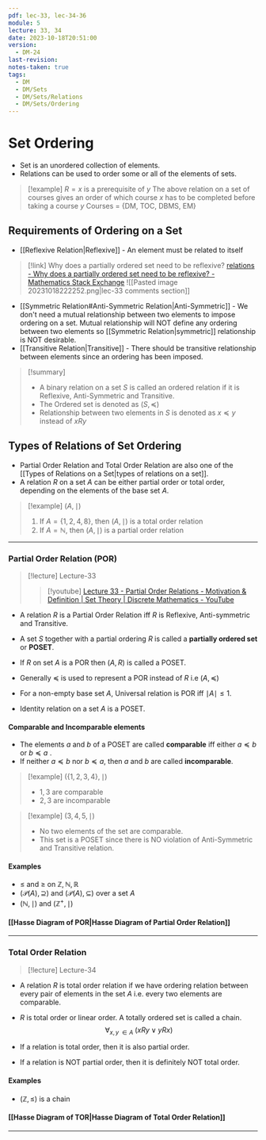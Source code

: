 ```yaml
---
pdf: lec-33, lec-34-36
module: 5
lecture: 33, 34
date: 2023-10-18T20:51:00
version:
  - DM-24
last-revision: 
notes-taken: true
tags:
  - DM
  - DM/Sets
  - DM/Sets/Relations
  - DM/Sets/Ordering
---
```


# Set Ordering

- Set is an unordered collection of elements.
- Relations can be used to order some or all of the elements of sets.

> [!example] 
> $R = x$ is a prerequisite of $y$
> The above relation on a set of courses gives an order of which course $x$ has to be completed before taking a course $y$
> Courses = $\{$DM, TOC, DBMS, EM$\}$

## Requirements of Ordering on a Set
- [[Reflexive Relation|Reflexive]] - An element must be related to itself
> [!link] Why does a partially ordered set need to be reflexive?
> [relations - Why does a partially ordered set need to be reflexive? - Mathematics Stack Exchange](https://math.stackexchange.com/questions/2895169/why-does-a-partially-ordered-set-need-to-be-reflexive)
> ![[Pasted image 20231018222252.png|lec-33 comments section]]

- [[Symmetric Relation#Anti-Symmetric Relation|Anti-Symmetric]] - We don't need a mutual relationship between two elements to impose ordering on a set. Mutual relationship will NOT define any ordering between two elements so [[Symmetric Relation|symmetric]] relationship is NOT desirable.
- [[Transitive Relation|Transitive]] - There should be transitive relationship between elements since an ordering has been imposed.

> [!summary] 
> - A binary relation on a set $S$ is called an ordered relation if it is Reflexive, Anti-Symmetric and Transitive.
> - The Ordered set is denoted as $(S, \preceq)$
> - Relationship between two elements in $S$ is denoted as $x \preceq y$ instead of $xRy$

## Types of Relations of Set Ordering

- Partial Order Relation and Total Order Relation are also one of the [[Types of Relations on a Set|types of relations on a set]].
- A relation $R$ on a set $A$ can be either partial order or total order, depending on the elements of the base set $A$.

> [!example] $(A, \mid)$
> 1. If $A = \{1, 2, 4, 8\}$, then $(A, \mid)$ is a total order relation
> 2. If $A = \mathbb{N}$, then $(A, \mid)$ is a partial order relation

---
### Partial Order Relation (POR)

> [!lecture] Lecture-33
> > [!youtube] [Lecture 33 - Partial Order Relations - Motivation & Definition | Set Theory | Discrete Mathematics - YouTube](https://www.youtube.com/watch?v=CTnuuIQ3l7k)


- A relation $R$ is a Partial Order Relation iff $R$ is Reflexive, Anti-symmetric and Transitive.
- A set $S$ together with a partial ordering $R$ is called a **partially ordered set** or **POSET**.
- If $R$ on set $A$ is a POR then $(A, R)$ is called a POSET.
- Generally $\preceq$ is used to represent a POR instead of $R$ i.e $(A, \preceq)$ 

- For a non-empty base set $A$, Universal relation is POR iff $\mid A \mid \le 1$.
- Identity relation on a set $A$ is a POSET.

#### Comparable and Incomparable elements
- The elements $a$ and $b$ of a POSET are called **comparable** iff either $a \preceq b$ or $b \preceq a$ . 
- If neither $a \preceq b$ nor $b \preceq a$, then $a$ and $b$ are called **incomparable**.

> [!example] $(\{1, 2, 3, 4\}, \mid)$
> - $1, 3$ are comparable
> - $2, 3$ are incomparable

> [!example] $({3, 4, 5}, \mid)$
> - No two elements of the set are comparable.
> - This set is a POSET since there is NO violation of Anti-Symmetric and Transitive relation.



#### Examples

- $\le$  and $\ge$ on $\mathbb{Z}, \mathbb{N}, \mathbb{R}$ 
- $(\mathcal{P}(A), \supseteq)$ and $(\mathcal{P}(A), \subseteq)$ over a set $A$
- $(\mathbb{N}, \mid)$ and $(\mathbb{Z}^+, \mid)$

#### [[Hasse Diagram of POR|Hasse Diagram of Partial Order Relation]]

---

### Total Order Relation

> [!lecture] Lecture-34

- A relation $R$ is total order relation if we have ordering relation between every pair of elements in the set $A$ i.e. every two elements are comparable. 
- $R$ is total order or linear order. A totally ordered set is called a chain.
$$
\forall_{x, y \; \in A} \; (xRy \; \lor \; yRx)
$$

- If a relation is total order, then it is also partial order.
- If a relation is NOT partial order, then it is definitely NOT total order.

#### Examples
- $(\mathbb{Z}, \le)$ is a chain


#### [[Hasse Diagram of TOR|Hasse Diagram of Total Order Relation]]

---
